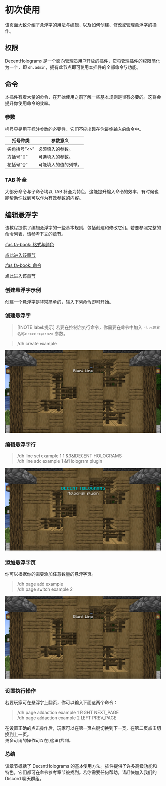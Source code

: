 # 初次使用
该页面大致介绍了悬浮字的用法与编辑，以及如何创建、修改或管理悬浮字的操作。

## 权限
DecentHolograms 是一个面向管理员用户开放的插件，它将管理插件的权限简化为一个，即 `dh.admin`，拥有此节点即可使用本插件的全部命令与功能。

## 命令
本插件有着大量的命令，在开始使用之前了解一些基本规则是很有必要的。这将会提升你使用命令的效率。

### 参数
括号只是用于标注参数的必要性，它们不应出现在你最终输入的命令中。

|括号种类|参数意义|
|---|---|
|尖角括号“<>”|必须填入的参数。|
|方括号“[]”|可选填入的参数。|
|花括号“{}”|可能填入的值的列举。|

### TAB 补全
大部分命令与子命令均以 TAB 补全为特色，这能提升输入命令的效率，有时候也能帮助你找到可以作为有效参数的内容。

## 编辑悬浮字

该教程提供了编辑悬浮字的一些基本规则，包括创建和修改它们。若要参照完整的命令列表，请参考下文的章节。

<div class="grid-container-2">
  <div class="item1-1">
    <div class="card">
    <div class="card-details">
        <a href="./#/general.formats-colors">
        <p class="text-title">:fas fa-book: 格式与颜色</p>
        <p class="text-body">点此进入该章节</p>
        </a>
    </div>
    </div>
  </div>
  <div class="item1-2">
    <div class="card">
    <div class="card-details">
        <a href="./#/general.commands.md">
        <p class="text-title">:fas fa-book: 命令</p>
        <p class="text-body">点此进入该章节</p>
        </a>
    </div>
    </div>
  </div>
</div>

### 创建悬浮字示例

创建一个悬浮字是非常简单的，输入下列命令即可开始。

### 创建悬浮字

> [!NOTE|label:提示]
> 若要在控制台执行命令，你需要在命令中加入 `-l:<世界名称>:<x>:<y>:<z>` 参数。

> /dh create example

![img](images/hologram-create.png)

### 编辑悬浮字行
> /dh line set example 1 1 &3&lDECENT HOLOGRAMS    
> /dh line add example 1 &fHologram plugin

![img](images/hologram-edit.png)

### 添加悬浮字页
你可以根据你的需要添加任意数量的悬浮字页。
> /dh page add example    
> /dh page switch example 2

![img](images/hologram-page.png)

### 设置执行操作

若要玩家可在悬浮字上翻页，你可以输入下面这两个命令：

> /dh page addaction example 1 RIGHT NEXT_PAGE    
> /dh page addaction example 2 LEFT PREV_PAGE

在设置正确的点击操作后，玩家可以在第一页右键切换到下一页，在第二页点击切换到上一页。    
更多可用的操作可以在[这里]找到。

### 总结

该章节概括了 DecentHolograms 的基本使用方法。插件提供了许多高级功能和特色，它们都可在命令参考章节被找到。若你需要任何帮助，请赶快加入我们的 Discord 聊天群组。